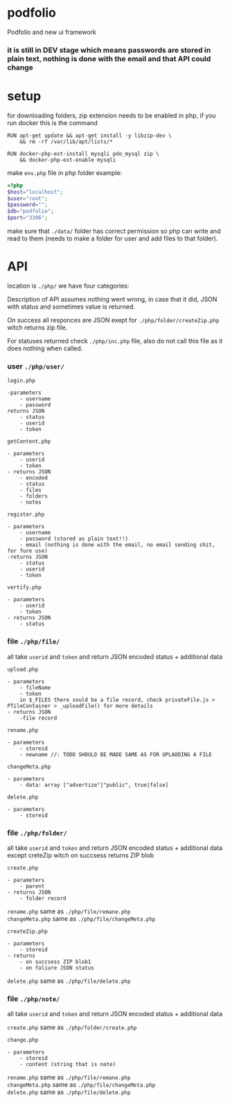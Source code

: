 # podfolio
Podfolio and new ui framework

### it is still in DEV stage which means passwords are stored in plain text, nothing is done with the email and that API could change

# setup

for downloading folders, zip extension needs to be enabled in php, if you run docker this is the command
```
RUN apt-get update && apt-get install -y libzip-dev \
    && rm -rf /var/lib/apt/lists/*

RUN docker-php-ext-install mysqli pdo_mysql zip \
    && docker-php-ext-enable mysqli
```
make `env.php` file in php folder
example:
```php
<?php
$host="localhost";
$user="root";
$password="";
$db="podfolio";
$port="3306";
```

make sure that `./data/`
folder has correct permission so php can write and read to them (needs to make a folder for user and add files to that folder).

# API
location is `./php/`
we have four categories:

Description of API assumes nothing went wrong, in case that it did, JSON with status and sometimes value is returned.

On success all responces are JSON exept for `./php/folder/createZip.php` witch returns zip file.

For statuses returned check `./php/inc.php` file, also do not call this file as it does nothing when called.

### user `./php/user/`
`login.php`
    
    -parameters
        - username
        - password
    returns JSON
        - status
        - userid
        - token
        
`getContent.php`

    - parameters
        - userid
        - token
    - returns JSON
        - encoded 
        - status
        - files
        - folders
        - notes

`register.php`

    - parameters
        - username
        - password (stored as plain text!!)
        - email (nothing is done with the email, no email sending shit, for fure use)
    -returns JSON
        - status
        - userid
        - token
`vertify.php`

    - parameters
        - userid
        - token
    - returns JSON
        - status

### file `./php/file/`

all take `userid` and `token` and return JSON encoded status + additional data

`upload.php`

    - parameters
        - fileName
        - token
        in $_FILES there sould be a file record, check privateFile.js > PTileContainer > _uploadFile() for more details
    - returns JSON
        -file record

`rename.php`

    - parameters
        - storeid
        - newname //: TODO SHOULD BE MADE SAME AS FOR UPLAODING A FILE

`changeMeta.php`

    - parameters
        - data: array ["advertize"|"public", true|false]

`delete.php`

    - parameters
        - storeid

### file `./php/folder/`

all take `userid` and `token` and return JSON encoded status + additional data
except creteZip witch on succsess returns ZIP blob

`create.php`

    - parameters
        - parent
    - returns JSON
        - folder record

`rename.php` same as `./php/file/remane.php` <br/>
`changeMeta.php` same as `./php/file/changeMeta.php` <br/>

`createZip.php`

    - parameters
        - storeid
    - returns 
        - on succsess ZIP blob1
        - on faliure JSON status

`delete.php` same as `./php/file/delete.php` <br/>

### file `./php/note/`

all take `userid` and `token` and return JSON encoded status + additional data

`create.php` same as `./php/folder/create.php` <br/>

`change.php` 

    - parameters
        - storeid
        - content (string that is note)

`rename.php` same as `./php/file/remane.php` <br/>
`changeMeta.php` same as `./php/file/changeMeta.php` <br/>
`delete.php` same as `./php/file/delete.php` <br/>


